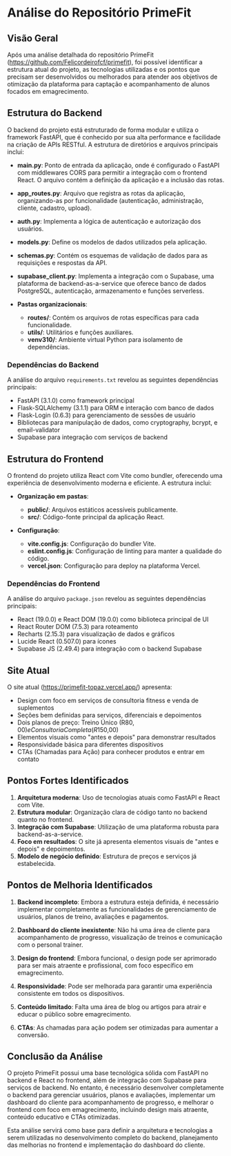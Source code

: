 # Análise do Repositório PrimeFit

## Visão Geral

Após uma análise detalhada do repositório PrimeFit (https://github.com/Felicordeirofcf/primefit), foi possível identificar a estrutura atual do projeto, as tecnologias utilizadas e os pontos que precisam ser desenvolvidos ou melhorados para atender aos objetivos de otimização da plataforma para captação e acompanhamento de alunos focados em emagrecimento.

## Estrutura do Backend

O backend do projeto está estruturado de forma modular e utiliza o framework FastAPI, que é conhecido por sua alta performance e facilidade na criação de APIs RESTful. A estrutura de diretórios e arquivos principais inclui:

- **main.py**: Ponto de entrada da aplicação, onde é configurado o FastAPI com middlewares CORS para permitir a integração com o frontend React. O arquivo contém a definição da aplicação e a inclusão das rotas.

- **app_routes.py**: Arquivo que registra as rotas da aplicação, organizando-as por funcionalidade (autenticação, administração, cliente, cadastro, upload).

- **auth.py**: Implementa a lógica de autenticação e autorização dos usuários.

- **models.py**: Define os modelos de dados utilizados pela aplicação.

- **schemas.py**: Contém os esquemas de validação de dados para as requisições e respostas da API.

- **supabase_client.py**: Implementa a integração com o Supabase, uma plataforma de backend-as-a-service que oferece banco de dados PostgreSQL, autenticação, armazenamento e funções serverless.

- **Pastas organizacionais**:
  - **routes/**: Contém os arquivos de rotas específicas para cada funcionalidade.
  - **utils/**: Utilitários e funções auxiliares.
  - **venv310/**: Ambiente virtual Python para isolamento de dependências.

### Dependências do Backend

A análise do arquivo `requirements.txt` revelou as seguintes dependências principais:

- FastAPI (3.1.0) como framework principal
- Flask-SQLAlchemy (3.1.1) para ORM e interação com banco de dados
- Flask-Login (0.6.3) para gerenciamento de sessões de usuário
- Bibliotecas para manipulação de dados, como cryptography, bcrypt, e email-validator
- Supabase para integração com serviços de backend

## Estrutura do Frontend

O frontend do projeto utiliza React com Vite como bundler, oferecendo uma experiência de desenvolvimento moderna e eficiente. A estrutura inclui:

- **Organização em pastas**:
  - **public/**: Arquivos estáticos acessíveis publicamente.
  - **src/**: Código-fonte principal da aplicação React.

- **Configuração**:
  - **vite.config.js**: Configuração do bundler Vite.
  - **eslint.config.js**: Configuração de linting para manter a qualidade do código.
  - **vercel.json**: Configuração para deploy na plataforma Vercel.

### Dependências do Frontend

A análise do arquivo `package.json` revelou as seguintes dependências principais:

- React (19.0.0) e React DOM (19.0.0) como biblioteca principal de UI
- React Router DOM (7.5.3) para roteamento
- Recharts (2.15.3) para visualização de dados e gráficos
- Lucide React (0.507.0) para ícones
- Supabase JS (2.49.4) para integração com o backend Supabase

## Site Atual

O site atual (https://primefit-topaz.vercel.app/) apresenta:

- Design com foco em serviços de consultoria fitness e venda de suplementos
- Seções bem definidas para serviços, diferenciais e depoimentos
- Dois planos de preço: Treino Único (R$80,00) e Consultoria Completa (R$150,00)
- Elementos visuais como "antes e depois" para demonstrar resultados
- Responsividade básica para diferentes dispositivos
- CTAs (Chamadas para Ação) para conhecer produtos e entrar em contato

## Pontos Fortes Identificados

1. **Arquitetura moderna**: Uso de tecnologias atuais como FastAPI e React com Vite.
2. **Estrutura modular**: Organização clara de código tanto no backend quanto no frontend.
3. **Integração com Supabase**: Utilização de uma plataforma robusta para backend-as-a-service.
4. **Foco em resultados**: O site já apresenta elementos visuais de "antes e depois" e depoimentos.
5. **Modelo de negócio definido**: Estrutura de preços e serviços já estabelecida.

## Pontos de Melhoria Identificados

1. **Backend incompleto**: Embora a estrutura esteja definida, é necessário implementar completamente as funcionalidades de gerenciamento de usuários, planos de treino, avaliações e pagamentos.

2. **Dashboard do cliente inexistente**: Não há uma área de cliente para acompanhamento de progresso, visualização de treinos e comunicação com o personal trainer.

3. **Design do frontend**: Embora funcional, o design pode ser aprimorado para ser mais atraente e profissional, com foco específico em emagrecimento.

4. **Responsividade**: Pode ser melhorada para garantir uma experiência consistente em todos os dispositivos.

5. **Conteúdo limitado**: Falta uma área de blog ou artigos para atrair e educar o público sobre emagrecimento.

6. **CTAs**: As chamadas para ação podem ser otimizadas para aumentar a conversão.

## Conclusão da Análise

O projeto PrimeFit possui uma base tecnológica sólida com FastAPI no backend e React no frontend, além de integração com Supabase para serviços de backend. No entanto, é necessário desenvolver completamente o backend para gerenciar usuários, planos e avaliações, implementar um dashboard do cliente para acompanhamento de progresso, e melhorar o frontend com foco em emagrecimento, incluindo design mais atraente, conteúdo educativo e CTAs otimizadas.

Esta análise servirá como base para definir a arquitetura e tecnologias a serem utilizadas no desenvolvimento completo do backend, planejamento das melhorias no frontend e implementação do dashboard do cliente.
